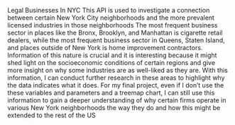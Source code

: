 Legal Businesses In NYC
This API is used to investigate a connection between certain New York City neighborhoods and the more prevalent licensed industries in those neighborhoods
The most frequent business sector in places like the Bronx, Brooklyn, and Manhattan is cigarette retail dealers, while the most frequent business sector in Queens, Staten Island, and places outside of New York is home improvement contractors. Information of this nature is crucial and it is interesting because it might shed light on the socioeconomic conditions of certain regions and give more insight on why some industries are as well-liked as they are. With this information, I can conduct further research in these areas to highlight why the data indicates what it does. For my final project, even if I don’t use the these variables and parameters and a treemap chart, I can still use this information to gain a deeper understanding of why certain firms operate in various New York neighborhoods the way they do and how this might be extended to the rest of the US

